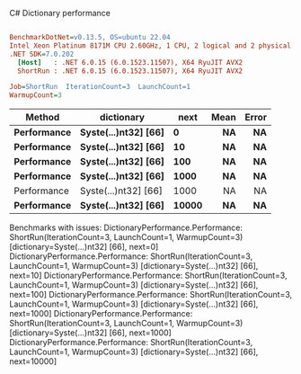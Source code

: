 C# Dictionary performance
``` ini

BenchmarkDotNet=v0.13.5, OS=ubuntu 22.04
Intel Xeon Platinum 8171M CPU 2.60GHz, 1 CPU, 2 logical and 2 physical cores
.NET SDK=7.0.202
  [Host]   : .NET 6.0.15 (6.0.1523.11507), X64 RyuJIT AVX2
  ShortRun : .NET 6.0.15 (6.0.1523.11507), X64 RyuJIT AVX2

Job=ShortRun  IterationCount=3  LaunchCount=1  
WarmupCount=3  

```
|      Method |           dictionary |  next | Mean | Error |
|------------ |--------------------- |------ |-----:|------:|
| **Performance** | **Syste(...)nt32] [66]** |     **0** |   **NA** |    **NA** |
| **Performance** | **Syste(...)nt32] [66]** |    **10** |   **NA** |    **NA** |
| **Performance** | **Syste(...)nt32] [66]** |   **100** |   **NA** |    **NA** |
| **Performance** | **Syste(...)nt32] [66]** |  **1000** |   **NA** |    **NA** |
| Performance | Syste(...)nt32] [66] |  1000 |   NA |    NA |
| **Performance** | **Syste(...)nt32] [66]** | **10000** |   **NA** |    **NA** |

Benchmarks with issues:
  DictionaryPerformance.Performance: ShortRun(IterationCount=3, LaunchCount=1, WarmupCount=3) [dictionary=Syste(...)nt32] [66], next=0]
  DictionaryPerformance.Performance: ShortRun(IterationCount=3, LaunchCount=1, WarmupCount=3) [dictionary=Syste(...)nt32] [66], next=10]
  DictionaryPerformance.Performance: ShortRun(IterationCount=3, LaunchCount=1, WarmupCount=3) [dictionary=Syste(...)nt32] [66], next=100]
  DictionaryPerformance.Performance: ShortRun(IterationCount=3, LaunchCount=1, WarmupCount=3) [dictionary=Syste(...)nt32] [66], next=1000]
  DictionaryPerformance.Performance: ShortRun(IterationCount=3, LaunchCount=1, WarmupCount=3) [dictionary=Syste(...)nt32] [66], next=1000]
  DictionaryPerformance.Performance: ShortRun(IterationCount=3, LaunchCount=1, WarmupCount=3) [dictionary=Syste(...)nt32] [66], next=10000]

